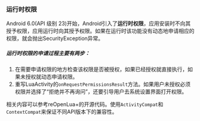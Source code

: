 ### 运行时权限
Android 6.0(API 级别 23)开始，Android引入了**运行时权限**，应用安装时不向其授予权限，应用运行时向其授予权限。如果在运行时该功能没有动态地申请相应的权限，就会抛出SecurityException异常。

##### 运行时权限的申请过程主要有两步：
1. 在需要申请权限的地方检查该权限是否被授权，如果已经授权就直接执行，如果未授权就动态申请权限。
2. 重写LuaActivity的`onRequestPermissionsResult`方法。如果用户未授权必须权限并选择了“拒绝并不再询问”，还要引导用户去系统设置界面打开权限。

相关内容可以参考reOpenLua+的开源代码。使用`ActivityCompat`和`ContextCompat`来保证不同API版本下的兼容性。